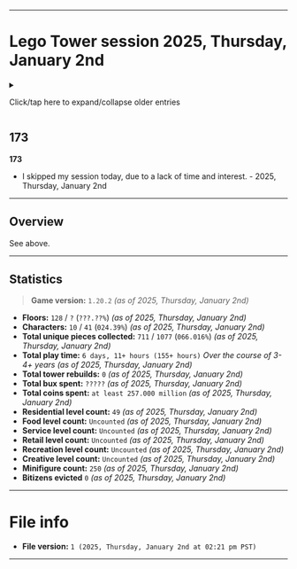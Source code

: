 
***

# Lego Tower session 2025, Thursday, January 2nd

<details><summary><p>Click/tap here to expand/collapse older entries</p></summary>

## 01

**01**

I had a normal session today and played for a decent amount of time, doing some collection, elevator trips, and piece collection. I quit after restocking 2 of 3 of every floor. I completed 2 quests slowly today. I have stopped auto-restocking, and now do it manually to save up a small amount of additional coins weekly. I also began construction on my 26th floor today, which will be a residential level. - 2021 September 2nd

## 02

**02**

I had a normal session again today and played for a decent amount of time, doing some collection, elevator trips, and piece collection. I quit after restocking 2 of 3 of every floor. I completed 2 quests quickly today. I have stopped auto-restocking, and now do it manually to save up a small amount of additional coins weekly. My 26th floor finished construction, and I moved in 2 residents today. - 2021 September 9th

## 03

**03**

I had a normal session again today and played for a decent amount of time, doing some collection, elevator trips, and piece collection. I quit after restocking 2 of 3 of every floor. I completed 2 quests very quickly today. I have stopped auto-restocking, and now do it manually to save up a small amount of additional coins weekly. My 26th floor finished construction 2 weeks ago, but I didn't move in any residents today. - 2021 September 16th

## 04

**04**

I had a normal session again today and played for a decent amount of time, doing some collection, elevator trips, and piece collection. I quit after restocking 2 of 3 of every floor. I completed 2 quests very quickly today. I have stopped auto-restocking, and now do it manually to save up a small amount of additional coins weekly. My 26th floor finished construction 3 weeks ago, and I moved in 2 more residents today, bringing the floors capacity to 4/5. I also began to build my 27th floor, which will be a retail floor. - 2021 September 23rd

## 05

**05**

I had a normal session again today and played for a decent amount of time, doing some collection, elevator trips, and piece collection. I quit after restocking 2 of 3 of every floor. I completed 2 quests very quickly today. I have stopped auto-restocking, and now do it manually to save up a small amount of additional coins weekly. My new floor finished construction, it is a ski shop. I put 1 worker in their dream job. I also unlocked my 3rd character today, a cowboy, which I set to work in the history museum, as it seems most fitting. I did a 3rd quest today as well. - 2021 September 30th

## 06

**06**

I had a normal session again today and played for a decent amount of time, doing some collection, elevator trips, and piece collection. I quit after restocking 2 of 3 of every floor. I completed 3 quests very quickly today. I have stopped auto-restocking, and now do it manually to save up a small amount of additional coins weekly. I moved 1 resident into floor 26 today. I did many elevator trips and got several new pieces. - 2021 October 7th

## 07

**07**

I had a normal session again today and played for a decent amount of time, doing some collection, elevator trips, and piece collection. I quit after restocking 2 of 3 of every floor. I completed 3 quests very, very quickly today. I have stopped auto-restocking, and now do it manually to save up a small amount of additional coins weekly. Today, a Halloween update was released, or the game is now applying Halloween theming due to a time change, as I have never updated the game on my current device. I also began construction on a 28th floor today, which will be a residential floor. I did many elevator trips and got several new pieces. - 2021 October 14th

## 08

**08**

I had a normal session again today and played for a decent amount of time, doing some collection, elevator trips, and piece collection. I quit after restocking 2 of 3 of every floor. I completed 3 quests slowly today. I have stopped auto-restocking, and now do it manually to save up a small amount of additional coins weekly. My 28th floor finished construction, but I was unable to move in any new residents today. I did many elevator trips and got several new pieces. - 2021 October 21st

## 09

**09**

I had a very, very long session today and played for a significant amount of time, doing some collection, elevator trips, and piece collection. I quit after restocking 3 of 3 of several floors. I completed 3 quests quickly today. I have stopped auto-restocking, and now do it manually to save up a small amount of additional coins weekly. I moved in 2 new residents today, and began construction on a 29th floor, which will be a creative floor. I finally cleared out my VIPs today and began doing normal search quests again. I did many elevator trips and got several new pieces. I eventually forced myself to quit. - 2021 October 28th

## 10

**10**

I had a normal length session today and played for a normal amount of time, doing some collection, elevator trips, and piece collection. I quit after restocking 2 of 3 / 3 of 3 of several floors. I completed 3 quests quickly today. I have stopped auto-restocking, and now do it manually to save up a small amount of additional coins weekly. I moved in 3 new residents today, and moved 1 bitizen into their dream job. I did not build any new floors today. I did several quests today. I did many elevator trips and got a few new pieces. I eventually forced myself to quit. - 2021, Thursday, November 4th

## 11

**11**

I had a normal length session today and played for a normal amount of time, doing some collection, elevator trips, and piece collection. I quit after restocking 2 of 3 / 3 of 3 of several floors. I completed 3 quests quickly today. I have stopped auto-restocking, and now do it manually to save up a small amount of additional coins weekly. I didn't move in any new residents today. I began construction on my 30th floor today and then made an additional 100K+ coins. I accidentally pressed the power button for one of the screenshots, and played briefly with severe lag before reopening. All NimbleBit games on my device have a problem, where minimizing the game then reopening it causes significant lag (slowing the game down by at least 8x) I did several quests today. I did many elevator trips and got a few new pieces. I eventually forced myself to quit. - 2021, Thursday, November 11th

## 12

**12**

I had a normal length session today and played for a normal amount of time, doing some collection, elevator trips, and piece collection. I quit after restocking 2 of 3 / 3 of 3 of several floors. I completed 3 quests quickly today. I moved in 1 new resident today on the brand new 30th floor. Vehicles were scarce today, and one has built up over 55000 coins, but I can't collect from it yet. I did several quests today. I did many elevator trips and got several new pieces. I eventually forced myself to quit. - 2021, Thursday, November 18th

## 13

**13**

I had a very long session today and played for a long amount of time (nearly an hour) doing some collection, elevator trips, and piece collection. I quit after restocking 2 of 3 / 3 of 3 of several floors. I completed 3 quests quickly today. I moved in 4 new resident today on the 30th floor, using the mover VIP, the first time I have ever used this VIP. I had a good time playing today. Vehicles weren't as scarce as last week. Today, I also upgraded my nurse character from level 3 to level 5. I did several quests today, and saved up over 5050 bux. I did many elevator trips and got several new pieces. I began construction on a 31st floor, and eventually forced myself to quit. - 2021, Thursday, November 25th

## 14

**14**

I had a medium length session today and played for a decent amount of time (nearly half an hour hour) doing some collection, elevator trips, and piece collection. I quit after restocking 1 of 3 / 2 of 3 of several floors. I completed 3 quests quickly today. I had an OK time playing today. Vehicles weren't as scarce as last week. Today, I didn't do any quest doay, and eventually I forced myself to quit. - 2021, Thursday, December 2nd

## 15

**15**

I had a medium length session today and played for a decent amount of time (about half an hour or longer) doing some collection, elevator trips, and piece collection. I quit after restocking 1 of 3 / 2 of 3 of several floors. I completed 3 quests quickly today. I had an OK time playing today. Today, I didn't do any quest doay, and eventually I forced myself to quit. - 2021, Thursday, December 9th

## 16

**16**

I had a medium length session today and played for a decent amount of time (about half an hour or longer) doing some collection, elevator trips, and piece collection. I quit after restocking 1 of 3 / 2 of 3 of several floors. I completed 3 quests quickly today, and made lots of bux from elevator visits and quests. I had an OK time playing today. I eventually forced myself to quit. - 2021, Thursday, December 16th

## 17

**17**

I had a pleasant evening session today and played for a bit amount of time (about 28 minutes or longer) doing some collection, elevator trips, and piece collection. I quit after restocking 2 of 3 / 3 of 3 of several floors. I completed 3 quests quickly today, and made lots of bux from elevator visits and quests. I made tons of coins, and leveled up my nurse to level 6. I began construction on a 33rd floor today. It will be a service floor. I had a good time playing today. I eventually forced myself to quit. - 2021, Thursday, December 30th

## 18

**18**

I had a normal length afternoon session today and played for a bit amount of time (about 28 minutes or longer) doing some collection, elevator trips, and piece collection. I quit after restocking 2 of 3 / 3 of 3 of several floors. I completed 3 quests today, and made lots of bux from elevator visits and quests. I did not build any new levels/floors today. I had a good time playing today. I eventually forced myself to quit. - 2022, Thursday, January 6th

## 19

**19**

I had a very long length afternoon session today and played for a bit amount of time (about 30 minutes or longer) doing some collection, elevator trips, and piece collection. I quit after restocking 2 of 3 / 3 of 3 of several floors. I completed 3 quests today, and made lots of bux from elevator visits and quests. I built a new level today, and quickly received enough construction workers to build it instantly. It was a residential floor. I did not move in any new residents. I am getting close to being able to save up 1 million coins for a new floor, and I am wondering if the number will get abbreviated or not. I had a good time playing today. I eventually forced myself to quit. - 2022, Thursday, January 13th

## 20

**20**

I had a very long length afternoon session again today and played for a bit amount of time (about 40 minutes or longer) doing some collection, elevator trips, and piece collection. I quit after restocking 2 of 3 / 3 of 3 of several floors. I completed 3 quests today, and made lots of bux from elevator visits and quests. I did not build any new levels today, and I moved in 4 new residents. I am getting close to being able to save up 1 million coins for a new floor, and I am wondering if the number will get abbreviated or not. I had a good time playing today. I eventually forced myself to quit. - 2022, Thursday, January 20th

## 21

**21**

I had a very long length afternoon session again today and played for a bit amount of time (about 40 minutes or longer) doing some collection, elevator trips, and piece collection. I quit after restocking 2 of 3 / 3 of 3 of several floors. I completed 3 quests today, and made lots of bux from elevator visits and quests. I built 1 new level today (a recreation level) and I moved in 3 new residents. I am getting close to being able to save up 1 million coins for a new floor, and I am wondering if the number will get abbreviated or not. I had a good time playing today. I eventually forced myself to quit. - 2022, Thursday, January 27th

## 22

**22**

I had a very long length afternoon session again today and played for a long amount of time (about 40 minutes or longer) doing some collection, elevator trips, and piece collection. I quit after restocking 2 of 3 / 3 of 3 of several floors. I completed 3 quests today, and made lots of bux from elevator visits and quests. I received several extremely rare pieces today, and customized my tower a bit. I finally reached 1 million coins today, it does get abbreviated, and I want to go up to the abbreviated number and stay there more frequently. I built a new level today, a residential level. I had a good time playing today. I eventually forced myself to quit. - 2022, Thursday, February 10th

## 23

**23**

I had a very long length afternoon session again today and played for a long amount of time (about 40 minutes or longer) doing some collection, elevator trips, and piece collection. I quit after restocking 2 of 3 / 3 of 3 of several floors. I completed 3 quests today, and made lots of bux from elevator visits and quests. I received some extremely rare pieces today, but not as much as last week. I built a new level today, a retail level. I had a good time playing today. I eventually forced myself to quit. - 2022, Thursday, February 17th

## 24

**24**

I had a very long length afternoon session again today and played for a long amount of time (about 45 minutes or longer) doing some collection, elevator trips, and piece collection. I quit after restocking 2 of 3 / 3 of 3 of several floors. I completed 3 quests today, and made lots of bux from elevator visits and quests. I received some extremely rare pieces today, but not as much as last week. I did not build any new levels today. I had a good time playing today. I eventually forced myself to quit. - 2022, Thursday, February 24th

## 25

**25**

I had a very long length afternoon session again today and played for a long amount of time (about 50 minutes or longer) doing some collection, elevator trips, and piece collection. I quit after restocking 2 of 3 / 3 of 3 of several floors. I completed 3 quests today, and made lots of bux from elevator visits and quests. I began to build 1 new level today, a residential level, although I couldn't complete it today. I did not build any other new levels today. I had a good time playing today. I eventually forced myself to quit. - 2022, Thursday, March 3rd

## 26

**26**

I had a very long length afternoon session yet again this week and played for a long amount of time (about 45 minutes or longer) doing some collection, elevator trips, and piece collection. I quit after restocking 2 of 3 / 3 of 3 of several floors. I completed 3 quests today, and made a small amount of bux from elevator visits and quests. I began to build 1 new level today, a recreational level, although I couldn't complete it today. I did not build any other new levels today. I had a good time playing today. I eventually forced myself to quit. - 2022, Thursday, March 10th

## 27

**27**

I had a very long length afternoon session yet again this week and played for a very long amount of time (about 55 minutes or longer) doing some collection, elevator trips, and piece collection. I quit after restocking 2 of 3 / 3 of 3 of several floors. I completed 3 quests today, and made a large amount of bux from elevator visits and quests. I worked on trying to build a new floor today, came close, but ran out of time. I accidentally minimized the game, and opened it back up, causing immense lag. I was also at 14% battery, and had to do other things. I did not build any new levels today. I had a good time playing today. <!-- I eventually forced myself to quit. !--> - 2022, Thursday, March 17th

## 28

**28**

I had a very long length afternoon session yet again this week and played for a very long amount of time (about 50 minutes or longer) doing some collection, elevator trips, and piece collection. I quit after restocking 2 of 3 / 3 of 3 of several floors. I completed 3 quests today, and made a large amount of bux from elevator visits and quests. I worked on trying to build a new floor today, I began building the 40th floor (a residential floor) and if I kept going for another 20 minutes, I could have likely built 2 new floors today. I bought the last 3 vehicles today, now I have to save up 10000 bux again, which I am willing to do. I had a good time playing today. <!-- I eventually forced myself to quit. !--> - 2022, Thursday, March 24th

## 29

**29**

I had an extremely length afternoon session yet again this week and played for a very long amount of time (about 65 minutes or longer) doing some collection, elevator trips, and piece collection. I quit after restocking 2 of 3 / 3 of 3 of several floors, and building 2 floors. I completed 3 quests today, and made a fair amount of bux from elevator visits and quests. I worked on trying to build a new floor today, I began building the 41st floor (a food floor) and the 42nd floor (a residential floor) building 2 floors in 1 day. I moved in 5 new residents with a VIP, and collected many new pieces. I had a good time playing today. <!-- I eventually forced myself to quit. !--> - 2022, Thursday, March 31st

## 30

**30**

I had an extremely length afternoon session yet again this week and played for a very long amount of time (about 65 minutes or longer) doing some collection, elevator trips, and piece collection. I quit after restocking 2 of 3 / 3 of 3 of several floors, and building 1 floors. I completed 3 quests today, and made a fair amount of bux from elevator visits and quests. I worked on trying to build a new floor today, I began building the 43rd floor (a service flooe) I moved in 5 residents manually, and collected several new pieces. I had a good time playing today. I eventually forced myself to quit. - 2022, Thursday, April 7th

## 31

**31**

I had an extremely lengthy afternoon session yet again this week and played for a long amount of time (about 45 minutes or longer) doing some collection, elevator trips, and piece collection. I quit after restocking 2 of 3 / 3 of 3 of several floors, and building 1 NEW FLOOR. I completed 3 quests today, and made a fair amount of bux from elevator visits and quests. I worked on trying to build a new floor today, I began building the 44th floor (a residential floor) I moved in 3 residents manually, and collected several new pieces. I had a good time playing today. I eventually forced myself to quit. - 2022, Thursday, April 14th

## 32

**32**

I had an very long afternoon session yet again this week and played for a long amount of time (about 40 minutes or longer) doing some collection, elevator trips, and piece collection. I quit after restocking 2 of 3 / 3 of 3 of several floors. I completed 3 quests today, and made a fair amount of bux from elevator visits and quests. I did not build any new floors today, but I went and collected several new pieces. I had a good time playing today. I eventually forced myself to quit. - 2022, Thursday, April 21st

## 33

**33**

I had an very long afternoon session yet again this week and played for a long amount of time (about 40 minutes or longer) doing some collection, elevator trips, and piece collection. I quit after restocking 2 of 3 / 3 of 3 of several floors. I completed 3 quests today, and made a fair amount of bux from elevator visits and quests. I began construction on a new floor today (type = recreational) and I also collected several new pieces. I had a good time playing today. I eventually forced myself to quit. - 2022, Thursday, April 28th

## 34

**34**

I had an very long afternoon session yet again this week and played for a long amount of time (about 40 minutes or longer) doing some collection, elevator trips, and piece collection. I quit after restocking 2 of 3 / 3 of 3 of several floors. I completed 3 quests today, and made a fair amount of bux from elevator visits and quests. A new floor finished construction (Aquarium) but I didn't build any new floors. I also collected several new pieces. I had a good time playing today. I eventually forced myself to quit. - 2022, Thursday, May 5th

## 35

**35**

I had an an extremely long length afternoon session this week and played for a long amount of time (about 55 minutes or longer) doing some collection, elevator trips, and piece collection. I quit after restocking 2 of 3 / 3 of 3 of several floors. I completed 3 quests today, and made a fair amount of bux from elevator visits and quests. I played extra, so that I could deliver a bitizen to floor 39, and make it back up above 10,000 bux. I succeeded on this. I also tried to build 2 new floors, but only built 1 (residential) coming really close to a 2nd. I used a few VIPs today, and leveled up 2 of my main characters. I also collected several new pieces. I had a good time playing today. I eventually forced myself to quit. - 2022, Thursday, May 12th

## 36

**36**

I had an an extremely long length afternoon session this week and played for a long amount of time (about 75 minutes or longer) doing some collection, elevator trips, and piece collection. I quit after restocking 2 of 3 / 3 of 3 of several floors. I completed 3 quests today, and made a fair amount of bux from elevator visits and quests. I played extra, so that I could complete restocking on some floors, I succeeded on this. I also moved in 5 residents today, and began to build 1 new floor (floor type: retail) I came close to being able to build a 2nd floor today. I used a few VIPs today. I also collected several new pieces. I had a good time playing today. I eventually forced myself to quit. - 2022, Thursday, May 19th

## 37

**37**

I had an an extremely long length afternoon session this week and played for a long amount of time (about 50 minutes or longer) doing some collection, elevator trips, and piece collection. I quit after restocking 2 of 3 / 3 of 3 of several floors. I completed 3 quests today, and made a fair amount of bux from elevator visits and quests. I originally wanted to have a very short session, but I got hooked into gameplay, and played much longer than planned. I also began to build 1 new floor (floor type: residential) I used a few VIPs today. I also collected several new pieces. I had a good time playing today. I eventually forced myself to quit. - 2022, Thursday, May 26th

## 38

**38**

I had an an extremely long length afternoon session this week and played for a long amount of time (about 50 minutes or longer) doing some collection, elevator trips, and piece collection. I quit after restocking 2 of 3 / 3 of 3 of several floors. I completed 3 quests today, and made a little amount of bux from elevator visits and quests. Near the end of the session, I got distracted with another task (laptop search) I also began to build 1 new floor (floor type: recreational) I used a few VIPs today, and moved in 5 new residents. I also collected several new pieces. I had a good time playing today. I eventually forced myself to quit. - 2022, Thursday, June 2nd

## 39

**39**

I had an an extremely long length afternoon session this week and played for a long amount of time (about 40 minutes or longer) doing some collection, elevator trips, and piece collection. I quit after restocking 2 of 3 / 3 of 3 of several floors. I completed 3 quests today, and made a little amount of bux from elevator visits and quests. Near the end of the session, I also began to build 1 new floor (floor type: residential) which is my 50th floor. I do not plan to reset anytime soon. I used a few VIPs today, I also collected several new pieces. I had a good time playing today. I eventually forced myself to quit. - 2022, Thursday, June 9th

## 40

**40**

I had an an extremely long length afternoon session this week and played for a very long amount of time (about 50 minutes or longer) doing some collection, elevator trips, and piece collection. I quit after restocking 2 of 3 / 3 of 3 of several floors. I completed 3 quests today, and made a decent amount of bux from elevator visits and quests. I moved in 5 new residents today, one manually, and 4 with a VIP. I also reached a total playtime of 2 days today. I used a few VIPs today, I also collected several new pieces. I did not begin construction on any new floors today. I had a good time playing today. I eventually forced myself to quit. - 2022, Thursday, June 16th

## 41

**41**

I had an an extremely long length afternoon session again this week and played for a very long amount of time (about 50 minutes or longer) doing some collection, elevator trips, and piece collection. I quit after restocking 2 of 3 / 3 of 3 of several floors. I completed 3 quests today, and made a large amount of bux from elevator visits and many quests. The quests just kept coming in. I had some difficulties with screenshots, so there were several duds. I began building my 51st floor today (a food level) I found that it is going to nag me every time I build a new floor to reset my tower. I also collected several new pieces. I used 2 VIPs today as well. I had a good time playing today. I eventually forced myself to quit. - 2022, Thursday, June 23rd

## 42

**42**

I had an an extremely long length afternoon session again this week and played for a very long amount of time (about 50 minutes or longer) doing some collection, elevator trips, and piece collection. I quit after restocking 2 of 3 / 3 of 3 of several floors. I completed 4 quests today, and made a decent amount of bux from elevator visits and many quests. I unlocked a new character today. Early on in the session, a screenshot glitched out, was delayed, and turned the screen off, so I had to restart the game, as it becomes extremely laggy when you minimize it. I began building my 52nd floor today (a residential level) I found that it is going to nag me every time I build a new floor to reset my tower. I also collected several new pieces. I used a few VIPs today as well. I had a good time playing today. I eventually forced myself to quit. - 2022, Thursday, June 30th

## 43

**43**

I had an an extremely long length afternoon session again this week and played for a very long amount of time (about 60 minutes or longer) doing some collection, elevator trips, and piece collection. I quit after restocking 2 of 3 / 3 of 3 of several floors. I completed 4 quests today, and made a decent amount of bux from elevator visits and many quests. I began building my 53rd floor today (a service level) I also collected several new pieces. I used a few VIPs today as well. I had a good time playing today. I eventually forced myself to quit. - 2022, Thursday, July 7th

## 44

**44**

I had an extremely long length afternoon session again this week and played for a very long amount of time (about 40 minutes or longer) doing some collection, elevator trips, and piece collection. I quit after restocking 2 of 3 / 3 of 3 of several floors. I completed 4 quests today, and made a decent amount of bux from elevator visits and many quests. I began building my 54th floor today (a residential level) floors now cost over 2 million coins to build. I also collected a few new pieces. I used 1 VIP today as well. I had a good time playing today. I eventually forced myself to quit. - 2022, Thursday, July 14th

## 45

**45**

I had a long length afternoon session again this week and played for a very long amount of time (about 40 minutes or longer) doing some collection, elevator trips, and piece collection. I quit after restocking 2 of 3 / 3 of 3 of several floors. I completed 4 quests today, and made a significant amount of bux from elevator visits and many quests. I began building my 55th floor today (a retail level) floors now cost over 2 million coins to build. I also collected a few new pieces. I used a couple VIPs today as well. I moved 5 new residents into the new `chocolate` apartments floor. I had a good time playing today. I eventually forced myself to quit. - 2022, Thursday, July 21st

## 46

**46**

I had a long length afternoon session again this week and played for a very long amount of time (about 50 minutes or longer) doing some collection, elevator trips, and piece collection. I quit after restocking 2 of 3 / 3 of 3 of several floors. I completed 5 quests today, and made a decent amount of bux from elevator visits and many quests. I began building my 56th floor today (a residential level) floors now cost over 2.1 million coins to build. I also collected a few new pieces. I unlocked a 5th character today. I used a couple VIPs today as well. The new hat shop floor finished construction, and I emplyed 3 bitizens. I had a good time playing today. I eventually forced myself to quit. - 2022, Thursday, July 28th

## 47

**47**

I had a long length afternoon session again this week and played for a very long amount of time (about 50 minutes or longer) doing some collection, elevator trips, and piece collection. I quit after restocking 2 of 3 / 3 of 3 of several floors. I completed 5 quests today, and made a decent amount of bux from elevator visits and many quests. I began building my 57th floor today (a recreation level) floors now cost over 2.2 million coins to build. I also collected several pieces. I had a good time playing today. I eventually forced myself to quit. - 2022, Thursday, August 4th

## 48

**48**

I skipped my weekly session this week, as I didn't have the time. I woke up really late, and had a dental appointment. - 2022, Thursday, August 11th

## 49

**49**

I skipped my weekly session again this week, as I didn't have the time. I had an appointment with my therapist. - 2022, Thursday, August 18th

## 50

**50**

I skipped my weekly session this week, as I didn't have the time. I forgot to charge my phone last night, and it took over 4 hours to charge, thus destroying the timeslot for today. I hope to not skip out on a 4th consecutive week. - 2022, Thursday, August 25th

## 51

**51**

I had a long length afternoon session this week (returning from a 3-4 week hiatus) and played for a very long amount of time (about 50 minutes or longer) doing some collection, elevator trips, and piece collection. I quit after restocking 2 of 3 / 3 of 3 of several floors. I completed 5 quests today, and made a decent amount of bux from elevator visits and many quests. I began building my 58th floor today (a residential level) floors now cost over 2.3 million coins to build. I also collected several pieces, now owning over half of all pieces as of this version of the game. I had a good time playing today. I eventually forced myself to quit. - 2022, Thursday, September 1st

## 52

**52**

I skipped my weekly session this week, as I didn't have the interest to play, and I wanted to do other things. There were no charger or time issues, I just didn't want to play ttis week. - 2022, Thursday, September 8th

## 53

**53**

I skipped my weekly session again this week, as I didn't have the interest to play, and I wanted to do other things. There were no charger issues, there were some time issues, but I just didn't want to play again this week. - 2022, Thursday, September 15th

## 54-78

**54-78**

I skipped my weekly session again this week, as I didn't have the interest to play, and I wanted to do other things. There were no charger issues, there were mostly time issues, but I just didn't want to play again this week. - 2022, Thursday, September 22nd to 2023, Thursday, March 2nd (26 sessions skipped, as of 2023, Thursday, March 2nd)

## 79

**79**

I had a long length morning session this week (returning from a 26 week hiatus) and played for a very long amount of time (about 50 minutes or longer) doing some collection, elevator trips, and piece collection. I quit after restocking 2 of 3 / 3 of 3 of several floors. I completed 5 quests today, and made a decent amount of bux from elevator visits and many quests. I began building my 59th floor today (a recreational level) I had a good time playing today. I got used to playing the game again, and plan to do this weekly again. I eventually forced myself to quit. - 2023, Thursday, March 9th

## 80

**80**

I had a very long length morning session this week. and played for a very long amount of time (about 60 minutes or longer) doing some collection, elevator trips, and piece collection. I quit after restocking 2 of 3 / 3 of 3 of several floors. I completed 5 quests today, and made a large amount of bux from elevator visits and many quests, earning over 1350 bux today. I began building my 60th floor today (a residential level) and moved in 5 residents into floor 58. I also upgraded my cowboy minifigure, and unlocked several pieces. I had a good time playing today. I eventually forced myself to quit. - 2023, Thursday, March 16th

## 81

**81**

I had a very long length morning session again this week. and played for a very long amount of time (about 80 minutes or longer) doing some collection, elevator trips, and piece collection. I quit after restocking 2 of 3 / 3 of 3 of several floors. I completed 5 quests today, and made a good amount of bux from elevator visits and many quests, earning 740 bux today. I began building my 61st floor today (a food level) and moved in 3 residents into floor 60 without any VIP help. I also stocked up over 1.6 million coins for next week, so I could build a new floor quickly, and possibly build 2 floors next week. I also unlocked several pieces. I had a good time playing today. I eventually forced myself to quit. - 2023, Thursday, March 23rd

## 82

**82**

I had a very long length morning/afternoon session again this week. and played for a very long amount of time (about 100 minutes or longer) doing some collection, elevator trips, and piece collection. I quit after restocking 2 of 3 / 3 of 3 of several floors. I completed 5 quests today, and made a good amount of bux from elevator visits and many quests, earning 1,946 bux today. It took a very long time to complete quests, and I also spent a long time trying to find a single drone. I began construction on 2 new floors today (a residential level, and a service level) and moved in 2 residents into floor 60 with the help of a VIP. I also stocked up over 1.4 million coins for next week, so I could build a new floor quickly. I additional unlocked a few new pieces. I had a good time playing today. I eventually forced myself to quit. - 2023, Thursday, March 30th

## 83

**83**

I had a very long length morning/afternoon session again this week. and played for a very long amount of time (about 140 minutes or longer) doing some collection, elevator trips, and piece collection. I quit after restocking 2 of 3 / 3 of 3 of several floors. I completed 5 quests today, and made a good amount of bux from elevator visits and many quests, earning 1,853 bux today. It took a much shorter amount of time to complete quests. I began construction on 2 new floors today (a residential level, and a retail level) and moved in 4 residents into floor 62 with the help of a VIP. I also stocked up over 1.0 million coins for next week, so I could build a new floor quickly. I additional unlocked a few new pieces. I had a good time playing today. I eventually forced myself to quit. - 2023, Thursday, April 6th

## 84

**84**

I had an extremely long length morning/afternoon session again this week. and played for a very long amount of time (about 190 minutes or longer) doing some collection, elevator trips, and piece collection. I had to reload the game early on, as I clicked on a link, and returning to the game after doing this (minimizing the app, then maximizing it) triggers a bug that causes intense lag until you close the app and reopen it. I quit after restocking 2 of 3 / 3 of 3 of several floors. I completed 5 quests today, and made a good amount of bux from elevator visits and many quests, earning 1,035 bux today (ending with 25,389 bux) It took a much shorter amount of time to complete quests. I began construction on 2 new floors today (a residential level, and a recreation level) and moved in 5 residents into floor 64 with the help of a VIP. I also stocked up over 1.0 million coins for next week, so I could build a new floor quickly. I additional unlocked a few new pieces. I had a good time playing today. I eventually forced myself to quit. - 2023, Thursday, April 13th

## 85

**85**

I had a very long length morning/afternoon session again this week. and played for a very long amount of time (about 90 minutes or longer) doing some collection, elevator trips, and piece collection. I quit after restocking 2 of 3 / 3 of 3 of several floors. I completed 5 quests today, and made a good amount of bux from elevator visits and many quests, earning 1,230 bux today (ending with 26,619 bux) It took a much shorter amount of time to complete quests. I began construction on only 1 new floor today (a residential level) and moved in 5 residents into floor 66 with the help of a VIP. I also stocked up over 0.5 million coins for next week, so I could build a new floor quicker. I additional unlocked a few new pieces. I am now setting a goal to reach 100 floors. I had a good time playing today. I eventually forced myself to quit. - 2023, Thursday, April 20th

## 86

**86**

I had a long length morning/afternoon session again this week. and played for a long amount of time (about 70 minutes or longer) doing some collection, elevator trips, and piece collection. I quit after restocking 2 of 3 / 3 of 3 of several floors. I completed 5 quests today, and made a good amount of bux from elevator visits and many quests, earning 985 bux today (ending with 27,604 bux) It took a short amount of time to complete quests. I began construction on only 1 new floor today (a creative level) and moved in 5 residents into floor 66 with the help of a VIP (1 was moved in without a VIP) I also stocked up over 1.6 million coins for next week, so I could build a new floor quicker. I additional unlocked a few new pieces. I have a goal of reaching 100 floors. I had a good time playing today. I eventually forced myself to quit. - 2023, Thursday, April 27th

## 87

**87**

I had a long length afternoon session again this week, and played for a long amount of time (about 90 minutes or longer) doing some collection, elevator trips, and piece collection.

I quit after restocking 2 of 3 / 3 of 3 of several floors.

I completed 5 quests today, and made a good amount of bux from elevator visits and many quests, earning 1,240 bux today (ending with 28,844 bux)

It took a short amount of time to complete quests.

I began construction on only 1 new floor today (a residential level, my 70th floor)

I also stocked up over 3.0 million coins for next week, so I could build a new floor quicker.

I additional unlocked a few new pieces.

I have a goal of reaching 100 floors.

My session lasted a long time, at first, I had little interest in playing, then I had difficulty quitting.

I had a good time playing today. I played on Friday this week instead of Thursday due to Star Wars day, and a swap of my Thursday and Friday sessions, things will return to normal next week.

I am also beginning to consider updating the game.

I eventually forced myself to quit. - 2023, Friday, May 5th

## 88

**88**

I had a long length late morning/early afternoon session again this week, and played for a long amount of time (about 120 minutes or longer) doing some collection, elevator trips, and piece collection.

I quit after restocking 2 of 3 / 3 of 3 of several floors.

I completed 5 quests today, and made a good amount of bux from elevator visits and many quests, earning 870 bux today (starting with 28,844 bux, and ending with 29,714 bux)

It took a very long amount of time to complete character quests today.

One quest involving 3 buckets took a very long time to complete.

I began construction on 2 new floors today (a residential level, my 71st floor, and a food level, my 72nd floor)

I also stocked up over 1.19 million coins for next week, so I could build a new floor quicker.

I additional unlocked a few new pieces.

I moved in 5 new residents into the Lunar Apartments today via VIP.

I have a goal of reaching 100 floors.

My session lasted a long time. I had limited interest when starting, but just like last week, interest increased overtime.

I had a good time playing today. I played on Thursday this week, the normal timeslot.

I am also beginning to consider updating the game.

I eventually forced myself to quit. - 2023, Thursday, May 11th

## 89

**89**

I had a long length late morning/early afternoon session again this week, and played for a long amount of time (about 90 minutes or longer) doing some collection, elevator trips, and piece collection.

I quit after restocking 2 of 3 / 3 of 3 of several floors.

I completed 5 quests today, and made a good amount of bux from elevator visits and many quests, earning 850 bux today (starting with 29,714 bux, and ending with 30,564 bux)

It took a much shorter amount of time to complete character quests today.

I began construction on 1 new floor today (a service level, my 73rd floor)

I also stocked up over 1.5 million coins for next week, so I could build a new floor quicker.

I additional unlocked a few new pieces.

I moved in 5 new residents into the Pirate Apartments today via VIP.

I have a goal of reaching 100 floors.

My session lasted a long time.

I am also beginning to consider updating the game.

I eventually forced myself to quit. - 2023, Thursday, May 18th

## 90

**90**

I had a long length late morning/early afternoon session again this week, and played for a long amount of time (about 100 minutes or longer) doing some collection, elevator trips, and piece collection.

I quit after restocking 2 of 3 / 3 of 3 of several floors. It took much longer this week for some reason.

I completed 5 quests today, and made a good amount of bux from elevator visits and many quests, earning 920 bux today (starting with 30,564 bux, and ending with 31,484 bux)

It took a much larger amount of time to complete character quests today.

I began construction on 1 new floor today (a residential level, my 74th floor)

I also stocked up over 2.1 million coins for next week, so I could build a new floor quicker.

I additional unlocked a few new pieces.

I have a goal of reaching 100 floors.

I am also beginning to consider updating the game.

I eventually forced myself to quit. - 2023, Thursday, May 25th

## 91

**91**

I had a shorter length late morning session this week, and played for a shorter amount of time (less than 70 minutes) doing some collection, elevator trips, and piece collection.

I had to reload the game early on due to an Android bug with this game, where minimizing the game/turning the screen off will cause it to lag intensely until closed. The bug was triggered this time because of an additional bug, where there is a 5-10+ second delay on the screenshot due to some unknown error, this time, instead of taking a screenshot, it turned the screen off. I deal with this bug far too often.

I quit after restocking 1 of 3 / 2 of 3 / 3 of 3 of several floors.

I completed 5 quests today, and made a good amount of bux from elevator visits and many quests, earning 1,365 bux today (starting with 31,484 bux, and ending with 32,849 bux)

It took a much shorter amount of time to complete character quests today.

I began construction on 1 new floor today (a recreation level, my 75th floor)

I also stocked up over 1.2 million coins for next week, so I could build a new floor quicker.

I additional unlocked a few new pieces.

I have a goal of reaching 100 floors.

I moved in 5 new residents to the Southwest Apartments using a VIP.

I am also beginning to consider updating the game.

I eventually forced myself to quit. - 2023, Thursday, June 1st

## 92

**92**

I had a longer length early morning session this week, and played for a normal amount of time (about 70 minutes or longer) doing some collection, elevator trips, and piece collection.

I quit after restocking 1 of 3 / 2 of 3 / 3 of 3 of several floors.

I completed 5 quests today, and made an OK amount of bux from elevator visits and many quests, earning 310 bux today (starting with 32,849 bux, and ending with 33,159 bux)

It took a much shorter amount of time to complete character quests today.

I began construction on 1 new floor today (a residential level, my 76th floor)

I also stocked up over 1.6 million coins for next week, so I could build a new floor quicker.

I additional unlocked a couple new pieces.

I have a goal of reaching 100 floors.

I am also beginning to consider updating the game.

I eventually forced myself to quit. - 2023, Thursday, June 8th

## 93

**93**

I had a very short morning session this week, and played for a reduced amount of time (about 20 minutes or longer) doing some collection, elevator trips, and piece collection.

I quit after restocking 1 of 3 / 2 of 3 / 3 of 3 of several floors.

I completed 5 quests today, earning 310 bux today (starting with 33,159 bux, and ending with 33,389 bux)

It took a much shorter amount of time to complete character quests today.

I did not build any new floors this week.

I also stocked up over 2.4 million coins for next week, so I could build a new floor quicker.

I additional unlocked a single new piece.

I have a goal of reaching 100 floors.

I am also beginning to consider updating the game.

I eventually forced myself to quit. - 2023, Thursday, June 15th

## 94

**94**

I had a short morning session this week, and played for a reduced amount of time (about 38 minutes or shorter) doing some collection, elevator trips, and piece collection.

I quit after restocking 1 of 3 / 2 of 3 / 3 of 3 of several floors.

I completed 5 quests today, earning 635 bux today (starting with 33,389 bux, and ending with 34,024 bux)

It took a much shorter amount of time to complete character quests today.

I began construction on a 77th floor today.

One vehicle collected over half a million coins before coming around, which was the largest single vehicle collection I have done to date.

I moved in 5 residents today with a VIP.

I additional unlocked a single new piece.

I have a goal of reaching 100 floors.

I am also still considering updating the game.

I eventually forced myself to quit. - 2023, Thursday, June 22nd

## 95

**95**

I had a short morning session this week, and played for a reduced amount of time (about 40 minutes or shorter) doing some collection, elevator trips, and piece collection.

I quit after restocking 1 of 3 / 2 of 3 / 3 of 3 of several floors.

I completed 5 quests today, earning 140/190 bux today (starting with 34,024 bux, and ending with 34,264 bux, while spending 50)

It took a much shorter amount of time to complete character quests today.

A new floor (cake studio) finished construction, and I employed 3 bitizens.

I additional unlocked a single new piece.

I have a goal of reaching 100 floors.

I am also still considering updating the game. I am starting to consider not doing it, as 40 character quests seems like it is going to need a nightmare, and I know they have added more since then.

I eventually forced myself to quit. - 2023, Thursday, June 29th

## 96

**96**

I had a short morning session this week, and played for a reduced amount of time (about 20 minutes or shorter) doing some collection, elevator trips, and piece collection.

I quit after restocking 1 of 3 of all floors.

I completed 5 quests today, earning 130 bux today (starting with 34,264 bux, and ending with 34,494 bux, while spending 0 bux)

It took a much shorter amount of time to complete character quests today.

I additional unlocked a single new piece.

I have a goal of reaching 100 floors.

I am also still considering updating the game. I am starting to consider not doing it, as 40 character quests seems like it is going to need a nightmare, and I know they have added more since then. Then again, it is starting to look like I don't have a choice.

I eventually forced myself to quit. I quit early, as I had less time today. - 2023, Thursday, July 6th

## 97

**97**

I skipped my session today due to a lack of time and interest. I also didn't have enough battery at the time, and had to charge. - 2023, Thursday, July 13th

## 98

**98**

I skipped my session today due to a lack of time and interest. I was supposed to go to the pool yesterday, but there was a sudden schedule change. I instead went today. I feel getting out of the house for 2 hours is worth the trade of not playing this game for this week. - 2023, Thursday, July 20th

## 99

**99**

I skipped my session today due to a lack of time and interest. I was coming back from vacation today, and spent some time in Leavenworth. My Internet was pretty spotty on the way back (although I never lost connection the entire time, although sites like GitHub refused to connect multiple times (due to slow speeds) while Wikipedia did completely fine (DuckDuckGo had minor issues, but was more functional than GitHub)) which caused some delays, along with my laptops keyboard and touchpad getting worse. - 2023, Thursday, July 27th

## 100

**100**

I skipped my session today due to a lack of time and interest. I worked on various projects today, I was not interested in Lego Tower, not even for session #100. - 2023, Thursday, August 3rd

## 101

**101**

I skipped my session today due to a lack of interest. I worked on various projects today, I was not interested in Lego Tower. - 2023, Thursday, August 10th

## 102

**102**

I skipped my session today due to a lack of interest. I worked on various projects today, I was not interested in Lego Tower. - 2023, Thursday, August 17th

## 103

**103**

I skipped my session today due to a lack of time and interest. I worked on various projects today, I was not interested in Lego Tower. - 2023, Thursday, August 24th

## 103

**103**

I skipped my session today due to a lack of time and interest. I worked on various projects today, I was not interested in Lego Tower. - 2023, Thursday, August 31st

## 104

**104**

I skipped my session today due to a lack of time. I worked on other projects today, I had a little interest in Lego Tower, but didn't have the time, due to procrastination issues. - 2023, Thursday, September 7th

## 105

**105**

I skipped my session today due to a lack of time and interest. I worked on other projects today. - 2023, Thursday, September 14th

## 106

**106**

I skipped my session today due to a lack of time and interest. I worked on other projects today. I never thought about playing this game until I went to document it later in the evening. - 2023, Thursday, September 21st

## 107

**107**

I skipped my session today due to a lack of time and interest. I worked on other projects today. I never thought about playing this game until I went to document it later in the evening. - 2023, Thursday, September 28th

## 108

**108**

I skipped my session today due to a lack of time and interest. I worked on other projects today. I never thought about playing this game until I went to document it later in the night, almost forgetting to document it on the same day as well. - 2023, Thursday, October 5th

## 109

**109**

I had a medium length morning session this week, and played for a reduced amount of time (about 50 minutes or shorter) doing some collection, elevator trips, and piece collection. This was my first time playing this game in several weeks.

I quit after restocking 2 of 3 of all floors.

I completed 5 character quests today, along with several other quests, earning 495 bux today (starting with 34,494 bux, and ending with 34,899 bux, while spending 0 bux)

It took a much longer amount of time to complete character quests today.

I additional unlocked a single new piece.

I have a goal of reaching 100 floors. I began to build a new floor today.

I am also still considering updating the game. I am starting to consider not doing it, as 40 character quests seems like it is going to be a nightmare, and I know they have added more since then. Then again, it is starting to look like I don't have a choice.

I eventually forced myself to quit. - 2023, Thursday, October 12th

## 110

**110**

I had a short length morning session this week, and played for a reduced amount of time (about 40 minutes or shorter) doing some collection, elevator trips, and piece collection.

I quit after restocking 2 of 3 of all floors.

I completed 5 character quests today, along with several other quests, earning 250 bux today (starting with 34,899 bux, and ending with 35,149 bux, while spending 0 bux)

I additional unlocked a single new piece.

I have a goal of reaching 100 floors. I did not build any new floors today.

I am also still considering updating the game. I am starting to consider not doing it, as 40 character quests seems like it is going to be a nightmare, and I know they have added more since then. Then again, it is starting to look like I don't have a choice.

I eventually forced myself to quit. - 2023, Thursday, October 19th

## 111

**111**

I skipped my session today due to a lack of time. I worked on other projects today, as I woke up too late to play this game today. - 2023, Thursday, October 26th

## 112

**112**

I had to skip my session again today due to a lack of time. I worked on other projects today, as I have been falling behind recently. - 2023, Thursday, November 2nd

## 113

**113**

I had to skip my session again today due to a lack of time. I worked on other projects today, as I have struggling with the time change. I can't keep skipping these sessions, as my time with my device is limited. Recently, the back of the phone (Samsung Galaxy S20 FE) has start to come loose, and causes the screen to flicker when pulled too far. It is unacceptable for devices to be made this cheap when they cost over $1000 (within the first 2 weeks, the SIM card failed, within 6 months, the charging port, within 2 years, the speakers are severely damaged, the microphone also got severely damaged at some point, and now, less than 4 years in, the screen is falling off) I am not buying a Samsung phone again (the Samsung Galaxy S7 Edge had most of the same problems within 4 years, except for the microphone, SIM card, and screen failure) and I am still working on a plan to cut Android entirely (outside of a virtual machine) - 2023, Thursday, November 9th

## 114

**114**

I had to skip my session again today due to a lack of time. I worked on other projects today, as I have struggling with getting things back under control. I can't keep skipping these sessions, as my time with my device is limited. I have had success on the virtual machine idea, but I feel like I am not going to have a screen with touch screen support on a desktop or laptop for a few years, and it is harder to play this way. - 2023, Thursday, November 16th

## 115

**115**

I had to skip my session again today due to a lack of time. I worked on other projects today. Despite being mostly in control again (besides Git-image part A repositories and tagging) I am still acclimating to this schedule, and will need more time before I can resume. I can't keep skipping these sessions, as my time with my device is limited. I have had success on the virtual machine idea, but I feel like I am not going to have a screen with touch screen support on a desktop or laptop for a few years, and it is harder to play this way. Additionally, the laptop has been having problems, and there is also the problem of a possible hard drive failure. - 2023, Thursday, November 23rd

## 116

**116**

I had to skip my session again today due to a lack of time. I was considering playing, but needed time for other projects, as I had multiple doctors appointments today. I worked on other projects today. Despite being mostly in control again (besides Git-image part A repositories and tagging, which has fallen behind again) I am still acclimating to this schedule, and will need more time before I can resume. I can't keep skipping these sessions, as my time with my device is limited. I have had success on the virtual machine idea, but I feel like I am not going to have a screen with touch screen support on a desktop or laptop for a few years, and it is harder to play this way. Additionally, the laptop has been having problems, and there is also the problem of a possible hard drive failure. - 2023, Thursday, November 30th

## 117

**117**

I had to skip my session again today due to a lack of time. - 2023, Thursday, December 7th

## 118

**118**

I had to skip my session again today due to a lack of time. - 2023, Thursday, December 14th

## 119

**119**

I had to skip my session again today due to a lack of time and interest. I have strong plans to return next week, as a mandatory end-of-year session. - 2023, Thursday, December 21st

## 120

**120**

I returned for one last session in 2023, and played for a long time. I had agreed to have 1 last session for the year, and judging by how well it went today, I might do so next week as well.

I did collection, restocking, quests, and elevator trips, having a session that lasted about an hour.

I began construction on my 79th floor today (a food level)

I quit after restocking 2 of 3 / 3 of 3 of all floors.

I completed 5 character quests today, along with several other quests, earning 650 bux today (starting with 35,149 bux, and ending with 35,799 bux, while spending 0 bux)

I additional unlocked 3 new pieces today.

I have a goal of reaching 100 floors.

I used a couple of VIPs today.

I am also still considering updating the game. I am starting to consider not doing it, as 40 character quests seems like it is going to be a nightmare, and I know they have added more since then. Then again, it is starting to look like I don't have a choice.

I had a good time playing, and eventually quit.  - 2023, Thursday, December 28th

## 121

**121**

- I returned for my first session of 2024, and played for a long time. My session may have used too much of my time today, but I had a good time. I again had issues sleeping last night, so I woke up early enough to have a really long session fully within the morning.
- I did collection, restocking, quests, and elevator trips, having a session that lasted well over an hour.
- I began construction on my 80th floor today (a residential level) and construction on my 81st floor today (a service level)
- I quit after restocking 2 of 3 / 3 of 3 of all floors.
- I completed 5 character quests today, along with many other quests, earning 1,725 bux today (starting with 35,799 bux, and ending with 37,524 bux, while spending 0 bux)
- I additional unlocked 5 new pieces today.
- I have a goal of reaching 100 floors.
- I used a couple of VIPs today.
- I moved in 5 new residents today.
- I am also still considering updating the game. I am starting to consider not doing it, as 40 character quests seems like it is going to be a nightmare, and I know they have added more since then. Then again, it is starting to look like I don't have a choice.
- I had a good time playing, and eventually quit. - 2024, Thursday, January 4th

## 122

**122**

- I returned for my second session of 2024, and played for a long time again. I woke up extremely early today, which let me have a long and fun session without going into my work time.
- I did collection, restocking, quests, and elevator trips, having a session that lasted well over an hour.
- I began construction on my 82nd floor today (a residential level) and construction on my 83rd floor today (a retail level)
- I quit after restocking 2 of 3 / 3 of 3 of all floors.
- I completed 5 character quests today, along with many other quests, earning 1,600 bux today (starting with 37,524 bux, and ending with 39,124 bux, while spending 0 bux)
- I additional unlocked 1 new piece today.
- I have a goal of reaching 100 floors.
- I used several VIPs today.
- I moved in 1 new resident today.
- I am also still considering updating the game. I am starting to consider not doing it, as 40 character quests seems like it is going to be a nightmare, and I know they have added more since then. Then again, it is starting to look like I don't have a choice.
- I had a good time playing, and eventually quit. - 2024, Thursday, January 11th

## 123

**123**

- I returned for my third session of 2024, and played for a long time again, but not as long as last week.
- I did collection, restocking, quests, and elevator trips, having a session that lasted a little over an hour.
- I began construction on my 84th floor today (a residential level)
- I quit after restocking 2 of 3 / 3 of 3 of all floors.
- I completed 5 character quests today, along with many other quests, earning 575 bux today (starting with 39,124 bux, and ending with 39,699 bux, while spending 0 bux)
- I additional unlocked a couple of new pieces today.
- I have a goal of reaching 100 floors.
- I used a few VIPs today.
- I moved in 5 new residents today.
- I found that level 10 is the max level a special minifigure can go to
- I am also still considering updating the game. I am starting to consider not doing it, as 40 character quests seems like it is going to be a nightmare, and I know they have added more since then. Then again, it is starting to look like I don't have a choice.
- I had a good time playing, and eventually quit. - 2024, Thursday, January 18th

## 124

**124**

- I returned for my fourth session of 2024, and played for a long time again.
- I did collection, restocking, quests, and elevator trips, having a session that lasted a little over an hour.
- I began construction on my 85th floor today (a recreation level)
- I quit after restocking 2 of 3 / 3 of 3 of all floors.
- I completed 5 character quests today, along with many other quests, earning 795 bux today (starting with 39,699 bux, and ending with 40,494 bux, while spending 0 bux)
- I additional unlocked a few new pieces today.
- I have a goal of reaching 100 floors.
- I didn't use any VIPs today.
- I moved in 2 new residents today.
- I made a couple errors that messed up my session, once by accidentally locking and unlocking my screen, and once for accidentally minimizing and maximizing the application. These errors cause the game to lag severely until reloaded
- I am also still considering updating the game. I am starting to consider not doing it, as 40 character quests seems like it is going to be a nightmare, and I know they have added more since then. Then again, it is starting to look like I don't have a choice.
- I was pretty focused on something else while I played, so my session wasn't as relaxed as it normally is
- I had an OK time playing, and eventually quit. - 2024, Thursday, January 25th

## 125

**125**

- I skipped my session today, due to a lack of time caused by oversleeping. I hope to return next week. - 2024, Thursday, February 1st

## 126

**126**

- I skipped my session today, due to a lack of time caused by oversleeping. I was too tired to play, even as a wakeup game. I hope to return next week. - 2024, Thursday, February 8th

## 127

**127**

- I returned for my fifth session of 2024, and played for a long time again. I took extra time to play, as I enjoyed the distraction from being sick
- I did collection, restocking, quests, and elevator trips, having a session that lasted well over an hour. My total session time over the past 4 years is now 96 hours (4 days)
- I began construction on my 86th floor today (a residential level)
- I quit after restocking 2 of 3 / 3 of 3 of all floors.
- I completed 5 character quests today, along with many other quests, earning 285 bux today (starting with 40,494 bux, and ending with 40,779 bux, while spending 0 bux)
- I additional unlocked a few new pieces today.
- I have a goal of reaching 100 floors.
- I used a few VIPs today.
- I moved in 1 new resident today.
- I am also still considering updating the game. I am starting to consider not doing it, as 40 character quests seems like it is going to be a nightmare, and I know they have added more since then. Then again, it is starting to look like I don't have a choice.
- I had a good time playing, and eventually quit. - 2024, Thursday, February 15th

## 128

**128**

- I returned for my sixth session of 2024, and played for a long time again. I spent extra time playing, playing until my battery got really low (7%)
- I did collection, restocking, quests, and elevator trips, having a session that lasted well over an hour.
- I began construction on my 87th floor today (a creative level) along with an 88th level (a residential level)
- I quit after restocking 2 of 3 / 3 of 3 of all floors.
- I unlocked a 6th character today
- I completed 6 character quests today, along with many other quests, earning 555 bux today (starting with 40,779 bux, and ending with 41,334 bux, while spending 0 bux)
- I additional unlocked a few new pieces today.
- I have a goal of reaching 100 floors.
- I used a few VIPs today.
- I moved in 11 new residents today.
- I am also still considering updating the game. I am starting to consider not doing it, as 40 character quests seems like it is going to be a nightmare, and I know they have added more since then. Then again, it is starting to look like I don't have a choice.
- I had a good time playing, and eventually quit. - 2024, Thursday, February 22nd

## 129

**129**

- I returned for my seventh session of 2024, and played for a long time again. I spent extra time playing, playing until I finally decided to quit.
- I did collection, restocking, quests, and elevator trips, having a session that lasted over 2 hours.
- I began construction on my 89th floor today (a food level) and would have gone for a 90th level (residential) but didn't play long enough.
- I quit after restocking 2 of 3 / 3 of 3 of all floors.
- I completed 6 character quests today, along with many other quests, earning 1,930 bux today (starting with 41,334 bux, and ending with 43,264 bux, while spending 0 bux)
- I additional unlocked several new pieces today.
- I have a goal of reaching 100 floors.
- I used a few VIPs today.
- I moved in 0 new residents today.
- I am also still considering updating the game. I am starting to consider not doing it, as 40 character quests seems like it is going to be a nightmare, and I know they have added more since then. Then again, it is starting to look like I don't have a choice.
- I had a good time playing, and eventually quit. - 2024, Thursday, February 29th

## 130

**130**

- I returned for my eighth session of 2024, and played for a long time again. I spent extra time playing, playing until I finally decided to quit. Today, I originally planned to have a 40 minute or shorter session, but it ended up going on for much longer.
- I did collection, restocking, quests, and elevator trips, having a session that lasted about 2 hours.
- I began construction on my 90th floor today (a residential level) and would have gone for a 91st level (service) but didn't play long enough.
- I quit after restocking 2 of 3 / 3 of 3 of all floors.
- I completed 6 character quests today, along with many other quests, earning 610 bux today (starting with 43,264 bux, peaking at 43,724 bux, before spending 3,689 bux on elevator upgrades, and ending with 40,185 bux)
- I upgraded my elevator 3 times today
- I did not unlock any new pieces today
- I have a goal of reaching 100 floors.
- I used several VIPs today.
- I moved in 5 new residents today.
- I am also still considering updating the game. I am starting to consider not doing it, as 40 character quests seems like it is going to be a nightmare, and I know they have added more since then. Then again, it is starting to look like I don't have a choice.
- I had a good time playing, and eventually quit. - 2024, Thursday, March 7th

## 131

**131**

- I returned for my ninth session of 2024, and played for a long time again. I spent extra time playing, playing until I finally decided to quit.
- I did collection, restocking, quests, and elevator trips, having a session that lasted about 2 hours.
- I began construction on my 91st floor today (a service level) and also began construction on my 92nd floor (a residential level)
- I quit after restocking 2 of 3 / 3 of 3 of all floors.
- I unlocked a new character today early on
- I completed 7 character quests today, along with many other quests, earning 560 bux today (starting with 40,185 bux, and ending with 40,745 bux)
- I unlocked a few new pieces today
- I have a goal of reaching 100 floors.
- I used a few VIPs today.
- I moved in 5 new residents today.
- I am also still considering updating the game. I am starting to consider not doing it, as 40 character quests seems like it is going to be a nightmare, and I know they have added more since then. Then again, it is starting to look like I don't have a choice.
- I had a good time playing, and eventually quit. - 2024, Thursday, March 14th

## 132

**132**

- I returned for my tenth session of 2024, and played for a very long time today, having my longest session to date, lasting around 3 hours. I spent extra time playing, playing until I finally decided to quit. Todays session was played on my 23rd birthday.
- I did collection, restocking, quests, and elevator trips, having a session that lasted about 3 hours. I managed to almost completely stock all floors on my tower at once during the session, before floors started running out of stock. I was only 1 restock away from a fully stocked tower, which would earn 1620 coins per minute (27 coins per second) it took a long time to complete character quests today.
- I began construction on my 93rd floor today (a retail level) and also began construction on my 94th floor (a residential level)
- I quit after restocking 2 of 3 / 3 of 3 of all floors.
- I completed 7 character quests today, along with many other quests, earning 1,315 bux today (starting with 40,745 bux, and ending with 42,060 bux)
- I unlocked a few new pieces today
- I have a goal of reaching 100 floors.
- I used a few VIPs today.
- I moved in 5 new residents today.
- I am also still considering updating the game. I am starting to consider not doing it, as 40 character quests seems like it is going to be a nightmare, and I know they have added more since then. Then again, it is starting to look like I don't have a choice.
- I had a good time playing, and eventually quit. - 2024, Thursday, March 21st

## 133

**133**

- I skipped my session today, due to a lack of time, and severe issues with my work schedule. - 2024, Thursday, March 28th

## 134

**134**

- I skipped my session again today, due to a lack of time, and severe issues with my work schedule. - 2024, Thursday, April 4th

## 135

**135**

- I skipped my session yet again today, due to a lack of time, and severe issues with my work schedule. - 2024, Thursday, April 11th

## 136

**136**

- I skipped my session yet again today, due to a lack of time, and severe issues with my work schedule. I am starting to get caught back up, and hope to return next week. - 2024, Thursday, April 18th

## 137

**137**

- I skipped my session yet again today, due to a lack of time and interest. I don't know when I will return. - 2024, Thursday, April 25th

## 138

**138**

- I skipped my session yet again today, due to a lack of interest. I don't know when I will return. Part of the rationale I had for skipping today was because uploading the files later on has been such a difficult process lately (GitHub timing out multiple times on almost every commit, making me wait 5-55 minutes per commit) that I prefer to only do it when needed (Wednesday and Sunday) and also because I felt I shouldn't stretch my time out just yet, while I am getting used to the current operational control system. - 2024, Thursday, May 2nd

## 139

**139**

- I skipped my session yet again today, due to a lack of time and interest. I don't know when I will return. Time had to be allocated to other projects today. - 2024, Thursday, May 9th

## 140

**140**

- I skipped my session yet again today, due to a lack of time. I don't know when I will return. Time had to be allocated to other projects today, notably graphic design catchup work, which I had to skip last night, and do double the amount this morning. There is also the severe GitHub upload issue, which is an impairment to anything involving uploading files, and makes game sessions less rewarding. I had a very tiny amount of interest in playing today. - 2024, Thursday, May 16th

## 141

**141**

- I skipped my session yet again today, due to a lack of time. I don't know when I will return. Time had to be allocated to other projects today, notably graphic design work catchup, an appointment, and my journal. There is also the severe GitHub upload issue, which is an impairment to anything involving uploading files, and makes game sessions less rewarding. I had a small amount of interest in playing today. - 2024, Thursday, May 23rd

## 142

**142**

- I skipped my session yet again today, due to a lack of time. I don't know when I will return. Time had to be allocated to other projects today, notably graphic design work catchup, as I am working at an increased rate here. There is also the severe GitHub upload issue, which is an impairment to anything involving uploading files, and makes game sessions less rewarding. I had a little amount of interest in playing today. - 2024, Thursday, May 30th

## 143

**143**

- I returned for my eleventh session of 2024, and played for a very long time today, having one of my longest sessions to date, lasting around 3 hours. I spent extra time playing, and played until my battery dropped to 7%
- I did collection, restocking, quests, and elevator trips, having a session that lasted about 3 hours. I managed to almost completely stock all floors on my tower at once during the session, before floors started running out of stock. I was only 1 restock away from a fully stocked tower, which would earn over 1620 coins per minute (over 27 coins per second) it took less time to complete character quests today.
- I began construction on my 95th floor today (a creative level) and also began construction on my 96th floor (a residential level)
- I quit after restocking 2 of 3 / 3 of 3 of all floors.
- I completed 7 character quests today, along with many other quests, and earned 2 massive elevator bux bonuses, earning around 2,407 bux today (starting with 42,160 bux, spending 3664, and ending with 40,803 bux) one hotdog quest took a really long time to complete. I also upgraded a few character minifigures today.
- I upgraded my elevator twice today, the first upgrade came at a cost of 1807 bux, while the second upgrade came at a cost of 1807 more bux, totaling 3614 bux.
- I unlocked a few new pieces today
- I have a goal of reaching 100 floors.
- I used 6 VIPs today.
- I moved in 5 new residents today.
- I am also still considering updating the game. I am starting to consider not doing it, as 40 character quests seems like it is going to be a nightmare, and I know they have added more since then. Then again, it is starting to look like I don't have a choice.
- I had a good time playing, and eventually quit. - 2024, Thursday, June 6th

## 144

**144**

- I returned for my twelfth session of 2024, and played for a very long time today, lasting around 2 hours. I spent extra time playing, and played until my battery dropped to 6%
- I did collection, restocking, quests, and elevator trips, having a session that lasted about 2 hours. It took less time to complete character quests today.
- I began construction on my 97th floor today (a food level)
- I quit after restocking 2 of 3 / 3 of 3 of all floors.
- I completed 7 character quests today, along with many other quests, and earned 2 massive elevator bux bonuses, earning 1,265 bux today (starting with 40,803 bux, and ending with 42,068 bux) I also upgraded a few character minifigures today.
- I did not unlock any new pieces today
- I have a goal of reaching 100 floors.
- I used a few VIPs today.
- I did not move in any new residents today.
- I am also still considering updating the game. I am starting to consider not doing it, as 40 character quests seems like it is going to be a nightmare, and I know they have added more since then. Then again, it is starting to look like I don't have a choice.
- I had a good time playing, and eventually quit. - 2024, Thursday, June 13th

## 145

**145**

- I returned for my thirteenth session of 2024, and played for a very long time today, lasting around 2 hours. I spent extra time playing, and played until I was able to find a good stopping point.
- I did collection, restocking, quests, and elevator trips, having a session that lasted about 2 hours. It took more time to complete character quests today.
- I began construction on my 98th floor today (a residential level) along with my 99th floor (a service level)
- I quit after restocking 2 of 3 / 3 of 3 of all floors.
- I completed 7 character quests today, along with many other quests, and earned 0 massive elevator bux bonuses, earning 1,325 bux today (starting with 42,068 bux, and ending with 43,393 bux) I did not upgrade any characters today.
- I unlocked a few new pieces today
- I have a goal of reaching 100 floors.
- I used a few VIPs today.
- I moved in 5 new residents today with a mover VIP.
- I am also still considering updating the game. I am starting to consider not doing it, as 40 character quests seems like it is going to be a nightmare, and I know they have added more since then. Then again, it is starting to look like I don't have a choice.
- I had a good time playing, and eventually quit. - 2024, Thursday, June 20th

## 146

**146**

- I returned for my fourteenth session of 2024, and played for a long time today, lasting around 1 hour. I spent less time playing, and played until I was able to find a good stopping point. I started playing late in the evening this week, as I had things I had to get out of the way first.
- I did collection, restocking, quests, and elevator trips, having a session that lasted a little over 1 hour. It took a bit of time to complete character quests today.
- I began construction on my 100th floor today (a residential level)
- I quit after restocking 2 of 3 / 3 of 3 of all floors.
- I completed 7 character quests today, but didn't complete other quests, and earned 0 massive elevator bux bonuses, earning 300 bux today (starting with 43,393 bux, and ending with 43,693 bux) I did not upgrade any characters today.
- I unlocked several new pieces today
- I used a few VIPs today.
- I am also still considering updating the game. I am starting to consider not doing it, as 40 character quests seems like it is going to be a nightmare, and I know they have added more since then. Then again, it is starting to look like I don't have a choice.
- I had a good time playing, and eventually quit. - 2024, Thursday, June 27th

## 147

**147**

- I returned for my fifteenth session of 2024, and played for a very long time today, lasting around 2 hours. I spent more time playing, and played until I ran too low on battery. I was working towards building 2 floors in one day. I camse really close, but had to quit, as I didn't have enough battery left. I wasn't willing to split my session into 2 parts, so it ended here.
- I started playing late in the morning this week
- The total size of screenshots per week is concerning, as it feels like if every session was close to this, my 2024 image repository would be full by the end of the year (100 gigabyte limit)
- I did collection, restocking, quests, and elevator trips, having a session that lasted over 2 hours. It took a long time to complete character quests today.
- I began construction on my 101st floor today (a food level) I found that I have built all of the residential levels now. I may need to update the game now.
- I quit after restocking 2 of 3 / 3 of 3 of all floors.
- I completed 7 character quests today, and completed many other quests. I also skipped a quest for the first time (finding a snake) and also earned 3 massive elevator bux bonuses, earning 2,615 bux today (starting with 43,693 bux, and ending with 46,308 bux) I did not upgrade any characters today.
- I unlocked a few new pieces today
- I moved in 1 resident today manually. A mover VIP never came.
- I used several VIPs today.
- I am also still considering updating the game. I am starting to consider not doing it, as 40 character quests seems like it is going to be a nightmare, and I know they have added more since then. Then again, it is starting to look like I don't have a choice. Now that I am out of residential levels I can build, updating seems more tempting.
- I had a good time playing, and eventually quit. - 2024, Thursday, July 4th

## 148

**148**

- I returned for my sixteenth session of 2024, and played for a long time today, lasting close to 2 hours. I spent more time playing, and played until I forced myself to quit. I originally planned to play for 30 minutes or less, but the game was addicting. I began using the stock all option today, instead of manually stocking all floors.
- I started playing late in the morning this week
- I did collection, restocking, quests, and elevator trips, having a session that lasted close to 2 hours. It also took a long time to complete character quests today.
- I began construction on my 102nd floor today (a service level) along with my 103rd floor (a retail floor)
- I moved in 9 residents with 2 mover VIPs today. This was likely my last time using these VIPs until I update the game
- I quit after restocking 2 of 3 / 3 of 3 of all floors.
- I completed 7 character quests today, and completed many other quests. I also earned 1 massive elevator bux bonus, earning 1,955 bux today (starting with 46,308 bux, and ending with 48,263 bux) I upgraded 2 characters today.
- I unlocked a few new pieces today
- I used several VIPs today.
- I am also still considering updating the game. I am starting to consider not doing it, as 40 character quests seems like it is going to be a nightmare, and I know they have added more since then. Then again, it is starting to look like I don't have a choice. Now that I am out of residential levels I can build, updating seems more tempting.
- I had a good time playing, and eventually quit. - 2024, Thursday, July 11th

## 149

**149**

- I returned for my seventeenth session of 2024, and played for a long time today, lasting close to 2 hours. I spent about the same time playing as last week, and played until I forced myself to quit due to low battery.
- I started playing early in the morning this week
- I did collection, restocking, quests, and elevator trips, having a session that lasted close to 2 hours. It also took a long time to complete character quests today.
- I began construction on my 104th floor today (a recreation level)
- I unlocked a new character today
- I took some time to catch up on painting my top levels today.
- I quit after restocking 2 of 3 / 3 of 3 of all floors.
- I completed 7 character quests today, and completed many other quests. I did not earn any massive elevator bux bonus, earning 880 bux today (starting with 48,263 bux, collecting 570 bux, peaking at 48,833, spending 9,539, going down to 39,294 bux, and ending with 39,604 bux)
- I upgraded my elevator 4 times today, using close to 10,000 bux to do this.
- I unlocked many new pieces today
- I used 1 VIP today.
- I am also still considering updating the game. I am starting to consider not doing it, as 40 character quests seems like it is going to be a nightmare, and I know they have added more since then. Then again, it is starting to look like I don't have a choice. Now that I am out of residential levels I can build, updating seems more tempting.
- I had a good time playing, and eventually quit. - 2024, Thursday, July 18th

## 150

**150**

- I returned for my eighteenth session of 2024, and played for a long time today, lasting close to 2 hours. I spent about the same time playing as last week, and played until I forced myself to quit, after reaching a final objective. I planned to have a brief session that would last under an hour, but I got sucked into the game, and overplayed.
- I started playing late in the morning this week
- I did collection, restocking, quests, and elevator trips, having a session that lasted close to 2 hours. It also took a short time to complete character quests today.
- I began construction on my 105th floor today (a creative level) along with my 106th floor (a food level)
- I did not unlock any new characters today
- I took some time to catch up on painting my top levels today.
- I quit after restocking 2 of 3 / 3 of 3 of all floors.
- I completed 8 character quests today, and completed many other quests. I did not earn any massive elevator bux bonus, earning 1,525 bux today (starting with 39,294 bux, and ending with 40,819 bux)
- I did not upgrade my elevator today
- I unlocked many new pieces today
- I used a few VIPs today.
- I am also still considering updating the game. I am starting to consider not doing it, as 40 character quests seems like it is going to be a nightmare, and I know they have added more since then. Then again, it is starting to look like I don't have a choice. Now that I am out of residential levels I can build, updating seems more tempting.
- I had a good time playing, and eventually quit. - 2024, Thursday, July 25th

## 151

**151**

- I returned for my nineteenth session of 2024, and played for a long time today, lasting close to 2 hours. I spent about the same time playing as last week, and played until I forced myself to quit, after reaching a final objective, and running low on battery.
- I started playing late in the morning this week
- I did collection, restocking, quests, and elevator trips, having a session that lasted close to 2 hours. It also took a while to complete character quests today.
- I began construction on my 106th floor today (a service level)
- I did not unlock any new characters today
- I took some time to catch up on painting my top levels today.
- I quit after restocking 2 of 3 / 3 of 3 of all floors.
- I completed 8 character quests today, and completed many other quests. I also earned 3 large elevator bux bonus, earning 1,605 bux today (starting with 40,819 bux, spending 38,503 bux, and ending with 4,021 bux)
- I upgraded my elevator 9 times today, from 5.50x speed to 7.75x speed. It cost almost all of my bux. I spent 38,403 bux on upgrading my elevator.
- I unlocked many new pieces today
- I used a few VIPs today.
- I am also still considering updating the game. I am starting to consider not doing it, as 40 character quests seems like it is going to be a nightmare, and I know they have added more since then. Then again, it is starting to look like I don't have a choice. Now that I am out of residential levels I can build, updating seems more tempting.
- I had a good time playing, and eventually quit. - 2024, Thursday, August 1st

## 152

**152**

- I returned for my twentieth session of 2024, and played for a moderate amount of time today, lasting about 1 hour. I spent less time playing than last week, and played until I forced myself to quit, after reaching a final objective, and running low on battery.
- I started playing late in the morning this week
- I did collection, restocking, quests, and elevator trips, having a session that lasted around 1 hour.
- I began construction on my 107th floor today (a retail level)
- I did not unlock any new characters today
- I took some time to catch up on painting my top levels today.
- I quit after restocking 2 of 3 / 3 of 3 of all floors.
- I completed 8 character quests today, and completed many other quests. I also earned 1 large elevator bux bonus, earning 1,080 bux in total today (starting with 4,021 bux, spending 50 bux, and ending with 5,061 bux)
- I did not upgrade my elevator this week.
- I unlocked many new pieces today
- I used a few VIPs today.
- I am also still considering updating the game. I am starting to consider not doing it, as 40 character quests seems like it is going to be a nightmare, and I know they have added more since then. Then again, it is starting to look like I don't have a choice. Now that I am out of residential levels I can build, updating seems more tempting.
- I had a good time playing, and eventually quit. - 2024, Thursday, August 8th

## 153

**153**

- I returned for my twenty-first session of 2024, and played for a very long amount of time today, lasting a little over 2 hours. I spent more time playing than last week, and played until I forced myself to quit, after running low on battery and time.
- I started playing late in the morning this week
- I did collection, restocking, quests, and elevator trips, having a session that lasted a little over 2 hours.
- I began construction on my 108th floor today (a recreation level)
- I did not unlock any new characters today, but I did level up 1 character today
- I took some time to catch up on painting my top levels today.
- I quit after restocking 2 of 3 / 3 of 3 of all floors.
- I completed 8 character quests today, and completed many other quests. I did not earn any large elevator bux bonuses. In total, I earned 1,345 bux today (starting with 5,061 bux, spending 50 bux, and ending with 6,356 bux)
- I did not upgrade my elevator this week.
- I unlocked a couple of new pieces today
- I used a couple of VIPs today.
- I am also still considering updating the game. I am starting to consider not doing it, as 40 character quests seems like it is going to be a nightmare, and I know they have added more since then. Then again, it is starting to look like I don't have a choice. Now that I am out of residential levels I can build, updating seems more tempting.
- I had a good time playing, and eventually quit. - 2024, Thursday, August 15th

## 154

**154**

- I returned for my twenty-second session of 2024, and played for a very long amount of time today, lasting about 2 hours. I eventually forced myself to quit, after running low on battery and time.
- I started playing late in the morning this week
- I did collection, restocking, quests, and elevator trips, having a session that lasted about 2 hours. I managed to stock almost every item on every floor
- I began construction on my 109th floor today (a creative level) and also my 110th floor (a food level)
- I did not unlock any new characters today, but I did level up 1 character today
- I painted the top floor of my tower today
- I quit after restocking 2 of 3 / 3 of 3 of all floors.
- I completed 8 character quests today, and completed many other quests. I did not earn any large elevator bux bonuses. I was very good with search quests today. In total, I earned 1,530 bux today (starting with 6,356 bux, spending 50 bux, and ending with 7,836 bux)
- I did not upgrade my elevator this week.
- I did not unlock any new pieces today
- I used a few VIPs today.
- I am also still considering updating the game. I am starting to consider not doing it, as 40 character quests seems like it is going to be a nightmare, and I know they have added more since then. Then again, it is starting to look like I don't have a choice. Now that I am out of residential levels I can build, updating seems more tempting.
- I had a good time playing, and eventually quit. - 2024, Thursday, August 22nd

## 155

**155**

- I returned for my twenty-third session of 2024, and played for a very long amount of time today, lasting a little over 2 hours. I eventually forced myself to quit, after running low on time.
- I started playing late in the morning this week, and ended in the early afternoon
- I did collection, restocking, quests, and elevator trips, having a session that lasted a little over 2 hours. I managed to stock almost every item on every floor
- I began construction on my 111th floor today (a service level)
- I did not unlock any new characters today
- I painted the top 2 floorS of my tower today
- I quit after restocking 2 of 3 / 3 of 3 of all floors.
- I completed 8 character quests today, and completed many other quests. I did not earn any large elevator bux bonuses. I was very good with search quests again today. In total, I earned 1,335 bux today (starting with 7,836 bux, spending 50 bux, and ending with 9,121 bux)
- I did not upgrade my elevator this week.
- I unlocked several new pieces today
- I used a few VIPs today.
- I am also still considering updating the game. I am starting to consider not doing it, as 40 character quests seems like it is going to be a nightmare, and I know they have added more since then. Then again, it is starting to look like I don't have a choice. Now that I am out of residential levels I can build, updating seems more tempting.
- I had a good time playing, and eventually quit. - 2024, Thursday, August 29th

## 156

**156**

- I returned for my twenty-fourth session of 2024, and played for a long amount of time today, lasting close to 2 hours. I eventually forced myself to quit, after reaching a stopping point.
- I started playing late in the morning this week, and ended in the early afternoon
- I did collection, restocking, quests, and elevator trips, having a session that lasted close to 2 hours. I managed to stock almost every item on every floor
- I began construction on my 112th floor today (a retail level)
- I did not unlock any new characters today
- I did not paint any of my floors today
- I quit after restocking 2 of 3 / 3 of 3 of all floors.
- I completed 8 character quests today, and completed many other quests. I earned 1 large elevator bux bonus. I was somewhat good with search quests today. In total, I earned 1,315 bux today (starting with 9,121 bux, spending 50 bux, and ending with 10,386 bux)
- I did not upgrade my elevator this week.
- I unlocked a few new pieces today
- I used a few VIPs today.
- I am also still considering updating the game. I am starting to consider not doing it, as 40 character quests seems like it is going to be a nightmare, and I know they have added more since then. Then again, it is starting to look like I don't have a choice. Now that I am out of residential levels I can build, updating seems more tempting.
- I had a good time playing, and eventually quit. - 2024, Thursday, September 5th

## 157

**157**

- I returned for my twenty-fifth session of 2024, and played for a very long amount of time today, lasting close to 2 and a half hours. I eventually forced myself to quit, after reaching a stopping point.
- I started playing late in the morning this week, and ended in the early afternoon
- I did collection, restocking, quests, and elevator trips, having a session that lasted nearly 2 and a half hours. I managed to stock almost every item on every floor
- I began construction on my 113th floor today (a recreation level) and my 114th floor (a creative level)
- I did not unlock any new characters today
- I painted 2 of my floors today.
- I quit after restocking 2 of 3 / 3 of 3 of all floors.
- I completed 8 character quests today, and completed many other quests. I earned 1 large elevator bux bonus. I was somewhat good with search quests today. In total, I earned 2,575 bux today (starting with 10,386 bux, spending 50 bux, and ending with 12,911 bux)
- I did not upgrade my elevator this week.
- I unlocked several new pieces today
- I used a few VIPs today.
- Near the end of my session, my PDA became very hot and the game lagged intensely for a couple minutes. This happened 4 times.
- I am also still considering updating the game. I am starting to consider not doing it, as 40 character quests seems like it is going to be a nightmare, and I know they have added more since then. Then again, it is starting to look like I don't have a choice. Now that I am out of residential levels I can build, updating seems more tempting.
- I had a good time playing, and eventually quit. - 2024, Thursday, September 12th

## 158

**158**

- I returned for my twenty-sixth session of 2024, and played for a very long amount of time today, lasting close to 2 and a half hours. I eventually forced myself to quit, after reaching a stopping point. I wanted to gain a second construction worker VIP, but it never came.
- I started playing late in the morning this week, and ended in the early afternoon
- I did collection, restocking, quests, and elevator trips, having a session that lasted nearly 2 and a half hours. I managed to stock almost every item on every floor
- I began construction on my 115th floor today (a food level) and my 116th floor (a service level)
- I did not unlock any new characters today
- I painted 2 of my floors today.
- I quit after restocking 2 of 3 / 3 of 3 of all floors.
- I completed 8 character quests today, and completed many other quests. I earned 0 large elevator bux bonuses. I was good with search quests today. In total, I earned 1,445 bux today (starting with 12,911 bux, spending 100 bux, and ending with 14,256 bux)
- I did not upgrade my elevator this week.
- I unlocked several new pieces today
- I used several VIPs today.
- I am also still considering updating the game. I am starting to consider not doing it, as 40 character quests seems like it is going to be a nightmare, and I know they have added more since then. Then again, it is starting to look like I don't have a choice. Now that I am out of residential levels I can build, updating seems more tempting.
- I had a good time playing, and eventually quit. - 2024, Thursday, September 19th

## 159

**159**

- I returned for my twenty-seventh session of 2024, and played for a very long amount of time today, lasting close to 3 hours. I eventually forced myself to quit, after reaching a stopping point. I was doing a backup during this time, it had an error and took longer than expected because of this.
- I started playing in the mid morning this week, and ended in the late morning
- I did collection, restocking, quests, and elevator trips, having a session that lasted nearly 3hours. I managed to stock almost every item on every floor
- I began construction on my 117th floor today (a retail level) and my 118th floor (a creative level) I have now built all retail levels in the game.
- I did not unlock any new characters today
- I painted 2 of my floors today.
- I quit after restocking 2 of 3 / 3 of 3 of all floors.
- I completed 9 character quests today, and completed many other quests. I earned 2 large elevator bux bonuses. I was good with search quests today. In total, I earned 1,830 bux today (starting with 14,256 bux, spending 100 bux, and ending with 15,986 bux)
- I did not upgrade my elevator this week.
- I unlocked several new pieces today, and unlocked a new character
- I used several VIPs today.
- I am also still considering updating the game. I am starting to consider not doing it, as 40 character quests seems like it is going to be a nightmare, and I know they have added more since then. Then again, it is starting to look like I don't have a choice. Now that I am out of residential and retail levels I can build, updating seems more tempting.
- I had a good time playing, and eventually quit. - 2024, Thursday, September 26th

## 160

**160**

- I returned for my twenty-eighth session of 2024, and played for a very long amount of time today, lasting close to 2 and a half hours. I eventually forced myself to quit, after reaching a stopping point. I originally planned to quit after completing the character quests, but I just kept going on and on. I also reached the 10 million coin mark for the first time. I had some anger/irritation over the ice cream search quest, due to how long it was taking, and some irrational thoughts regarding the game trying to stop me from completing the quest by distracting me with other things. My session cooled down after this
- I started playing in the mid morning this week, and ended in the late morning
- I did collection, restocking, quests, and elevator trips. I managed to stock almost every item on every floor
- I began construction on my 119th floor today (a creative level) I have now built all retail and residential levels in the game.
- I did not unlock any new characters today
- I painted 2 of my floors today.
- I quit after restocking 2 of 3 / 3 of 3 of all floors.
- I completed 9 character quests today, and completed a couple of other quests. I earned 1 large elevator bux bonus. I was good with search quests today. In total, I earned 730 bux today (starting with 14,256 bux, spending 100 bux, and ending with 15,986 bux)
- I did not upgrade my elevator this week.
- I unlocked several new pieces today
- I used several VIPs today.
- I am also still considering updating the game. I am starting to consider not doing it, as 40 character quests seems like it is going to be a nightmare, and I know they have added more since then. Then again, it is starting to look like I don't have a choice. Now that I am out of residential and retail levels I can build, updating seems more tempting.
- I had a good time playing, and eventually quit. - 2024, Thursday, October 3rd

## 161

**161**

- I returned for my twenty-ninth session of 2024, and played for a very long amount of time today, lasting close to 2 hours. I eventually forced myself to quit, after reaching a stopping point.
- I started playing in the mid morning this week, and ended in the late morning
- I did collection, restocking, quests, and elevator trips. I managed to stock almost every item on every floor
- I began construction on my 120th floor today (a service level) and my 121st floor (a food level) I have now built all retail, creative, and residential levels in the game.
- I did not unlock any new characters today
- I painted 2 of my floors today.
- I quit after restocking 2 of 3 / 3 of 3 of all floors.
- I completed 9 character quests today, and completed a couple of other quests. I earned 2 large elevator bux bonuses. I was good with search quests today. In total, I earned 1,620 bux today (starting with 16,716 bux, spending 100 bux, and ending with 18,336 bux)
- I did not upgrade my elevator this week.
- I unlocked only 1 new piece today
- I used a few VIPs today.
- I am also still considering updating the game. I am starting to consider not doing it, as 40 character quests seems like it is going to be a nightmare, and I know they have added more since then. Then again, it is starting to look like I don't have a choice. Now that I am out of residential, creative, and retail levels I can build, updating seems more tempting.
- I had a good time playing, and eventually quit. - 2024, Thursday, October 10th

## 162

**162**

- I returned for my thirtieth session of 2024, and played for a short amount of time today, lasting less than 1 hour. I eventually forced myself to quit, after reaching a stopping point early on.
- I started playing in the mid afternoon this week, as I wanted to get work done before playing games.
- I did collection, restocking, quests, and elevator trips.
- I did not build any new floors today. I have now built all retail, creative, and residential levels in the game.
- I did not unlock any new characters today, although I upgraded 2 of my characters.
- I painted 2 of my floors today.
- I completed 9 character quests today, and didn't complete any other quests. I didn't earn any elevator bux bonuses. I earned 460 bux today (starting with 18,336 bux, spending 100 bux, and ending with 18,696 bux)
- I did not upgrade my elevator this week.
- I did not unlock any new pieces this week.
- I did not use any VIPs today.
- I am also still considering updating the game. I am starting to consider not doing it, as 40 character quests seems like it is going to be a nightmare, and I know they have added more since then. Then again, it is starting to look like I don't have a choice. Now that I am out of residential, creative, and retail levels I can build, updating seems more tempting.
- I had a good time playing, and eventually quit. - 2024, Thursday, October 17th

## 163

**163**

- I returned for my thirty-first session of 2024, and played for a moderate amount of time today, lasting about an hour and a half. I eventually forced myself to quit, after reaching a stopping point.
- I started playing in the late morning this week, during a road trip to Spokane.
- I did collection, restocking, quests, and elevator trips.
- I began construction on my 123rd floor today (a recreation level) I have now built all retail, creative, and residential levels in the game.
- I did not unlock any new characters today, although I upgraded 1 of my characters.
- I painted 1 floor today.
- I completed 9 character quests today, and completed several other quests. I also earned some elevator bux bonuses. I earned 900 bux today (starting with 18,696 bux, spending 100 bux, and ending with 19,496 bux)
- I did not upgrade my elevator this week.
- I unlocked 2 new pieces this week.
- I used a few VIPs today.
- I am also still considering updating the game. I am starting to consider not doing it, as 40 character quests seems like it is going to be a nightmare, and I know they have added more since then. Then again, it is starting to look like I don't have a choice. Now that I am out of residential, creative, and retail levels I can build, updating seems more tempting.
- I had a good time playing, and eventually quit. - 2024, Thursday, October 24th

## 164

**164**

- I returned for my thirty-second session of 2024, and played for a moderate amount of time today, lasting about an hour and a half. I eventually forced myself to quit, after reaching a stopping point.
- I started playing in the late morning this week. The game had a Halloween theme present.
- I did collection, restocking, quests, and elevator trips.
- I began construction on my 124th floor today (a food level) I have now built all retail, recreation, creative, and residential levels in the game.
- I did not unlock any new characters today, and I didn't upgrade any characters either.
- I painted 1 floor today.
- I completed 9 character quests today, and completed several other quests. I also earned some elevator bux bonuses. I earned 1685 bux today (starting with 19,496 bux, spending 100 bux, and ending with 21,081 bux)
- I did not upgrade my elevator this week.
- I unlocked 1 new piece this week.
- I used a few VIPs today.
- I am also still considering updating the game. I am starting to consider not doing it, as 40 character quests seems like it is going to be a nightmare, and I know they have added more since then. Then again, it is starting to look like I don't have a choice. Now that I am out of residential, creative, and retail levels I can build, updating seems more tempting.
- I had a good time playing, and eventually quit. - 2024, Thursday, October 31st

## 165

**165**

- I returned for my thirty-third session of 2024, and played for a moderate amount of time today, lasting about an hour and a half. I eventually forced myself to quit, after reaching a stopping point.
- I started playing in the mid morning this week. The Halloween theme was no longer present
- I did collection, restocking, quests, and elevator trips.
- I began construction on my 125th floor today (a service level) I have now built all food, retail, recreation, creative, and residential levels in the game.
- I unlocked a new character today, and also upgraded 2 of my existing characters.
- I painted 1 floor today.
- I completed 10 character quests today, and completed a few other quests. I did not earn any elevator bux bonuses. I earned 580 bux today (starting with 21,081 bux, spending 50 bux, and ending with 21,611 bux)
- I did not upgrade my elevator this week.
- I unlocked 3 new pieces this week.
- I used a few VIPs today.
- I am also still considering updating the game. I am starting to consider not doing it, as 40 character quests seems like it is going to be a nightmare, and I know they have added more since then. Then again, it is starting to look like I don't have a choice. Now that I am out of residential, creative, and retail levels I can build, updating seems more tempting.
- I had a good time playing, and eventually quit. - 2024, Thursday, November 7th

## 166

**166**

- I returned for my thirty-fourth session of 2024, and played for a short amount of time today, lasting about 45 minutes. I eventually forced myself to quit, after reaching a stopping point.
- I started playing in the late afternoon (before 5:00 pm, but after 4:00 pm) this week, as I needed to get some work done before playing games.
- I did collection, restocking, quests, and elevator trips.
- I did not begin construction on any new floors today. I have now built all food, retail, recreation, creative, and residential levels in the game.
- I did not unlock any new characters today, but I did upgrade 1 of my existing characters.
- I did not paint any floors today
- I completed 10 character quests today, and completed a few other quests. I did not earn any elevator bux bonuses. I earned 745 bux today (starting with 21,611 bux, spending 50 bux, and ending with 22,306 bux)
- I did not upgrade my elevator this week.
- I unlocked 2 new pieces this week.
- I used a couple of VIPs today.
- I am also still considering updating the game. I am starting to consider not doing it, as 40 character quests seems like it is going to be a nightmare, and I know they have added more since then. Then again, it is starting to look like I don't have a choice. Now that I am out of residential, creative, and retail levels I can build, updating seems more tempting.
- I had a good time playing, and eventually quit. - 2024, Thursday, November 14th

## 167

**167**

- I returned for my thirty-fifth session of 2024, and played for a long amount of time today, lasting about 100 minutes. I eventually forced myself to quit, after reaching a stopping point. I was going to keep playing until I could build a second floor, but ended up quitting early.
- I started playing in the late morning this week, and ended in the early afternoon
- I did collection, restocking, quests, and elevator trips.
- I  began construction on my 126th floor today (a service level) I have now built all food, retail, recreation, creative, and residential levels in the game.
- I did not unlock any new characters today, and I did not upgrade any of my existing characters.
- I painted one of my floors today.
- I completed 10 character quests today, and completed several other quests. I did not earn any elevator bux bonuses. I earned 1,115 bux today (starting with 22,306 bux, spending 0 bux, and ending with 23,421 bux)
- I did not upgrade my elevator this week.
- I unlocked 3 new pieces this week.
- I used a few VIPs today.
- I am also still considering updating the game. I am starting to consider not doing it, as 40 character quests seems like it is going to be a nightmare, and I know they have added more since then. Then again, it is starting to look like I don't have a choice. Now that I am out of residential, creative, and retail levels I can build, updating seems more tempting.
- I had a good time playing, and eventually quit. - 2024, Thursday, November 21st

## 168

**168**

- I returned for my thirty-sixth session of 2024, and played for a moderate amount of time today, lasting about 60 minutes. I eventually forced myself to quit, after reaching a stopping point.
- I started playing in the late morning this week, and ended close to the afternoon.
- I did collection, restocking, quests, and elevator trips.
- I  began construction on my 127th floor today (an empty level) as of last week, I have now built all food, service, retail, recreation, creative and residential levels in the game. Until I update, there will be no new levels to build, except for empty ones.
- I did not unlock any new characters today, and I did not upgrade any of my existing characters.
- I painted one of my floors today.
- I completed 10 character quests today, and completed several other quests. I did not earn any elevator bux bonuses. I earned 850 bux today (starting with 23,421 bux, spending 50 bux, and ending with 24,221 bux)
- I did not upgrade my elevator this week.
- I unlocked 1 new piece this week.
- I used a few VIPs today.
- I am also still considering updating the game. I am starting to consider not doing it, as 40 character quests seems like it is going to be a nightmare, and I know they have added more since then. Then again, it is starting to look like I don't have a choice. Now that I am out of residential, creative, and retail levels I can build, updating seems more tempting.
- I had a good time playing, and eventually quit. - 2024, Thursday, November 28th

## 169

**169**

- I skipped my session today, due to a lack of time, along with issues with my work schedule, ending a 36 week streak. - 2024, Thursday, December 5th

## 170

**170**

<!-- Notes 2024.12.12
New floor
Moderate length session
1 new piece
10 character quests
Christmas quests
!-->

- I returned for my thirty-seventh session of 2024, and first consecutive session, and played for a moderate amount of time today, lasting about 52 minutes. I eventually forced myself to quit, after reaching a stopping point.
- I started playing in the late morning this week, and ended close to an hour before the afternoon.
- I did collection, restocking, quests, and elevator trips.
- I  began construction on my 187th floor today (an empty level) as of last week, I have now built all food, service, retail, recreation, creative and residential levels in the game. Until I update, there will be no new levels to build, except for empty ones.
- I did not unlock any new characters today, and I did not upgrade any of my existing characters.
- I did not painy any of my floors today.
- I completed 10 character quests today, and completed several other quests. I did not earn any elevator bux bonuses. I earned 740 bux today (starting with 24,221 bux, and ending with 24,961 bux) The game had some Christmas themed quests this week.
- I did not upgrade my elevator this week.
- I unlocked 1 new piece this week.
- I used a few VIPs today.
- I am also still considering updating the game. I am starting to consider not doing it, as 40 character quests seems like it is going to be a nightmare, and I know they have added more since then. Then again, it is starting to look like I don't have a choice. Now that I am out of residential, creative, and retail levels I can build, updating seems more tempting.
- I had a good time playing, and eventually quit. - 2024, Thursday, December 12th

## 171

**171**

- I skipped my session today, due to a lack of time, along with issues with my work schedule. - 2024, Thursday, December 19th

## 172

**172**

- I skipped my session today, due to a lack of time. I plan on playing next week if I can keep my schedule under control (I finally got it back under control today) - 2024, Thursday, December 26th

</details>

## 173

**173**

- I skipped my session today, due to a lack of time and interest. - 2025, Thursday, January 2nd

***

## Overview

See above.

***

## Statistics

> **Game version:** `1.20.2` _(as of 2025, Thursday, January 2nd)_

- **Floors:** `128` / `?` (`???.??%`) _(as of 2025, Thursday, January 2nd)_
- **Characters:** `10` / `41` (`024.39%`) _(as of 2025, Thursday, January 2nd)_
- **Total unique pieces collected:** `711` / `1077` (`066.016%`) _(as of 2025, Thursday, January 2nd)_
- **Total play time:** `6 days, 11+ hours (155+ hours)` _Over the course of 3-4+ years_ _(as of 2025, Thursday, January 2nd)_
- **Total tower rebuilds:** `0` _(as of 2025, Thursday, January 2nd)_
- **Total bux spent:** `?????` _(as of 2025, Thursday, January 2nd)_
- **Total coins spent:** `at least 257.000 million` _(as of 2025, Thursday, January 2nd)_
- **Residential level count:** `49` _(as of 2025, Thursday, January 2nd)_
- **Food level count:** `Uncounted` _(as of 2025, Thursday, January 2nd)_
- **Service level count:** `Uncounted` _(as of 2025, Thursday, January 2nd)_
- **Retail level count:** `Uncounted` _(as of 2025, Thursday, January 2nd)_
- **Recreation level count:** `Uncounted` _(as of 2025, Thursday, January 2nd)_
- **Creative level count:** `Uncounted` _(as of 2025, Thursday, January 2nd)_
- **Minifigure count:** `250` _(as of 2025, Thursday, January 2nd)_
- **Bitizens evicted** `0` _(as of 2025, Thursday, January 2nd)_

***

# File info

- **File version:** `1 (2025, Thursday, January 2nd at 02:21 pm PST)`

***
